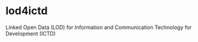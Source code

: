 lod4ictd
========

Linked Open Data (LOD) for Information and Communication Technology for Development (ICTD)